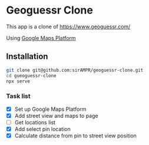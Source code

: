 # Geoguessr Clone

This app is a clone of https://www.geoguessr.com/

Using [Google Maps Platform](https://cloud.google.com/maps-platform)

## Installation

```bash
git clone git@github.com:sirAMPR/geoguessr-clone.git
cd gueoguessr-clone
npx serve
```

### Task list

- [x] Set up Google Maps Platform
- [x] Add street view and maps to page
- [ ] Get locations list
- [x] Add select pin location
- [x] Calculate distance from pin to street view position
